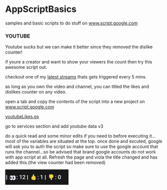 # AppScriptBasics

samples and basic scripts to do stuff on www.script.google.com


### YOUTUBE
Youtube sucks but we can make it better since they removed the dislike counter!

if youre a creator and want to show your viewers the count then try this awesome script out.

checkout one of my [latest streams](https://www.youtube.com/watch?v=zQO1cJDwqF8&t=3717s) thats gets triggered every 5 mins.

as long as you own the video and channel, you can titled the likes and dislikes counter on any video.

open a tab and copy the contents of the script into a new project on www.script.google.com

[youtubeLikes.gs](https://github.com/Xstar97/AppScriptBasics/blob/main/youtube/YouTubeLikes.gs)

go to services section and add youtube data v3

do a quick read and some minor edits if you need to before executing it...
most of the variables are situated at the top.
once done and excuted, google will ask you to auth the script so make sure to use the 
google account that runs the channel...so be advised that brand google accounts do not work 
with app script at all. Refresh the page and viola the title changed and has added this.(the view counter had been removed)

![likes counter](https://github.com/Xstar97/AppScriptBasics/blob/a112ed56ebeb9d64803e55af9348aff722797fcb/youtube/likes%20and%20dislikes.png?raw=true)
